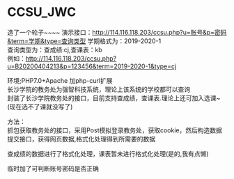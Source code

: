 # CCSU_JWC
造了一个轮子~~~~
演示接口：http://114.116.118.203/ccsu.php?u=账号&p=密码&term=学期&type=查询类型
学期格式为：2019-2020-1<br>
查询类型为：查成绩:cj,查课表：kb<br>
例如：http://114.116.118.203/ccsu.php?u=B20200404213&p=123456&term=2019-2020-1&type=cj<br>

环境;PHP7.0+Apache 加php-curl扩展<br>
长沙学院的教务处为强智科技系统，理论上该系统的学校都可以查询<br>
封装了长沙学院教务处的接口，目前支持查成绩，查课表.理论上还可加入选课~(现在选不了课就没写了)<br>

方法：<br>
抓包获取教务处的接口，采用Post模拟登录教务处，获取cookie，然后构造数据提交接口，获得网页数据,格式化处理得到所需要的数据<br>

查成绩的数据进行了格式化处理，课表暂未进行格式化处理(是的,我有点懒)

临时加了可判断账号密码是否正确<br>



